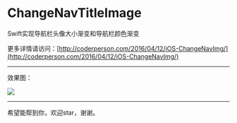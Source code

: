 # ChangeNavTitleImage
Swift实现导航栏头像大小渐变和导航栏颜色渐变	

更多详情请访问：[http://coderperson.com/2016/04/12/iOS-ChangeNavImg/](http://coderperson.com/2016/04/12/iOS-ChangeNavImg/)	

---

效果图：

![](http://img.blog.csdn.net/20160702200440440)		

---

希望能帮到你，欢迎star，谢谢。

